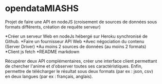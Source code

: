 # opendataMIASHS
Projet de faire une API en nodeJS (croisement de sources de données sous formats différents, création de requête serveur) 

*Créer un serveur Web en nodeJs hébergé sur Heroku synchronisé de Github.
*Faire un fournisseur API Web
*Avec négociation du contenu (Server Driver)
*Au moins 2 sources de données (au moins 2 formats)
*Client js fetch
*README markdown

Récupérer deux API complémentaires, créer une interface client permettant de chercher l'anime et d'observer toutes ses caractéristiques. Enfin, permettre de télécharger le résultat sous deux formats (par ex : json, csv) en deux langues (par ex : français, anglais). 
